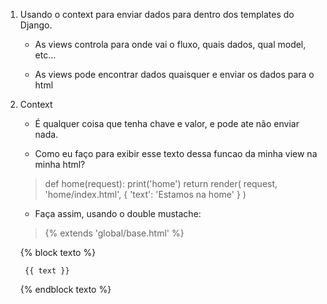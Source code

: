 1. Usando o context para enviar dados para dentro dos templates do Django.

    - As views controla para onde vai o fluxo, quais dados, qual model, etc...

    - As views pode encontrar dados quaisquer e enviar os dados para o html

2. Context

    - É qualquer coisa que tenha chave e valor, e pode ate não enviar nada.

    - Como eu faço para exibir esse texto dessa funcao da minha view na minha html?

    > def home(request):
        print('home')
        return render(
            request,
            'home/index.html',
            {
                'text': 'Estamos na home'
            }
        )
    
    - Faça assim, usando o double mustache:

    > {% extends 'global/base.html' %}

    {% block texto %} 

        {{ text }}

    {% endblock texto %}